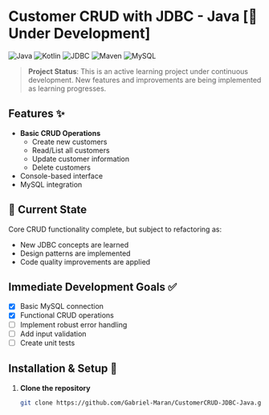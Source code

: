 # Customer CRUD with JDBC - Java [🚧 Under Development]

![Java](https://img.shields.io/badge/Java-ED8B00?style=for-the-badge&logo=openjdk&logoColor=white)
![Kotlin](https://img.shields.io/badge/Kotlin-0095D5?style=for-the-badge&logo=kotlin&logoColor=white)
![JDBC](https://img.shields.io/badge/JDBC-007396?style=for-the-badge&logo=java&logoColor=white)
![Maven](https://img.shields.io/badge/Maven-C71A36?style=for-the-badge&logo=apache-maven&logoColor=white)
![MySQL](https://img.shields.io/badge/MySQL-005C84?style=for-the-badge&logo=mysql&logoColor=white)

> **Project Status**: This is an active learning project under continuous development. New features and improvements are being implemented as learning progresses.

## Features ✨
- **Basic CRUD Operations**
  - Create new customers
  - Read/List all customers
  - Update customer information
  - Delete customers
- Console-based interface
- MySQL integration

## 📌 Current State
Core CRUD functionality complete, but subject to refactoring as:
- New JDBC concepts are learned
- Design patterns are implemented
- Code quality improvements are applied

## Immediate Development Goals ✅
- [x] Basic MySQL connection
- [x] Functional CRUD operations
- [ ] Implement robust error handling
- [ ] Add input validation
- [ ] Create unit tests

## Installation & Setup 🚀

1. **Clone the repository**
   ```bash
   git clone https://github.com/Gabriel-Maran/CustomerCRUD-JDBC-Java.git
